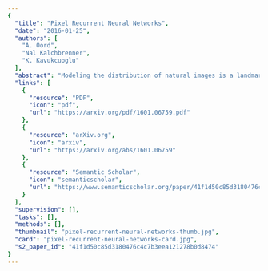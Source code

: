 ```yaml
---
{
  "title": "Pixel Recurrent Neural Networks",
  "date": "2016-01-25",
  "authors": [
    "A. Oord",
    "Nal Kalchbrenner",
    "K. Kavukcuoglu"
  ],
  "abstract": "Modeling the distribution of natural images is a landmark problem in unsupervised learning. This task requires an image model that is at once expressive, tractable and scalable. We present a deep neural network that sequentially predicts the pixels in an image along the two spatial dimensions. Our method models the discrete probability of the raw pixel values and encodes the complete set of dependencies in the image. Architectural novelties include fast two-dimensional recurrent layers and an effective use of residual connections in deep recurrent networks. We achieve log-likelihood scores on natural images that are considerably better than the previous state of the art. Our main results also provide benchmarks on the diverse ImageNet dataset. Samples generated from the model appear crisp, varied and globally coherent.",
  "links": [
    {
      "resource": "PDF",
      "icon": "pdf",
      "url": "https://arxiv.org/pdf/1601.06759.pdf"
    },
    {
      "resource": "arXiv.org",
      "icon": "arxiv",
      "url": "https://arxiv.org/abs/1601.06759"
    },
    {
      "resource": "Semantic Scholar",
      "icon": "semanticscholar",
      "url": "https://www.semanticscholar.org/paper/41f1d50c85d3180476c4c7b3eea121278b0d8474"
    }
  ],
  "supervision": [],
  "tasks": [],
  "methods": [],
  "thumbnail": "pixel-recurrent-neural-networks-thumb.jpg",
  "card": "pixel-recurrent-neural-networks-card.jpg",
  "s2_paper_id": "41f1d50c85d3180476c4c7b3eea121278b0d8474"
}
---
```


